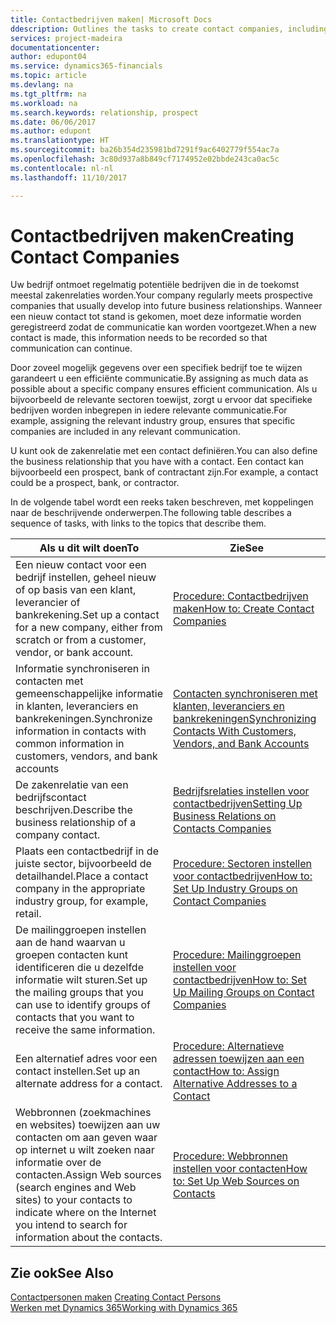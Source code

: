 ```yaml
---
title: Contactbedrijven maken| Microsoft Docs
ddescription: Outlines the tasks to create contact companies, including assigning relevant data about prospects and defining the business relationships you have with companies.
services: project-madeira
documentationcenter: 
author: edupont04
ms.service: dynamics365-financials
ms.topic: article
ms.devlang: na
ms.tgt_pltfrm: na
ms.workload: na
ms.search.keywords: relationship, prospect
ms.date: 06/06/2017
ms.author: edupont
ms.translationtype: HT
ms.sourcegitcommit: ba26b354d235981bd7291f9ac6402779f554ac7a
ms.openlocfilehash: 3c80d937a8b849cf7174952e02bbde243ca0ac5c
ms.contentlocale: nl-nl
ms.lasthandoff: 11/10/2017

---
```

# <a name="creating-contact-companies"></a><span data-ttu-id="c102c-102">Contactbedrijven maken</span><span class="sxs-lookup"><span data-stu-id="c102c-102">Creating Contact Companies</span></span>
<span data-ttu-id="c102c-103">Uw bedrijf ontmoet regelmatig potentiële bedrijven die in de toekomst meestal zakenrelaties worden.</span><span class="sxs-lookup"><span data-stu-id="c102c-103">Your company regularly meets prospective companies that usually develop into future business relationships.</span></span> <span data-ttu-id="c102c-104">Wanneer een nieuw contact tot stand is gekomen, moet deze informatie worden geregistreerd zodat de communicatie kan worden voortgezet.</span><span class="sxs-lookup"><span data-stu-id="c102c-104">When a new contact is made, this information needs to be recorded so that communication can continue.</span></span>

<span data-ttu-id="c102c-105">Door zoveel mogelijk gegevens over een specifiek bedrijf toe te wijzen garandeert u een efficiënte communicatie.</span><span class="sxs-lookup"><span data-stu-id="c102c-105">By assigning as much data as possible about a specific company ensures efficient communication.</span></span> <span data-ttu-id="c102c-106">Als u bijvoorbeeld de relevante sectoren toewijst, zorgt u ervoor dat specifieke bedrijven worden inbegrepen in iedere relevante communicatie.</span><span class="sxs-lookup"><span data-stu-id="c102c-106">For example, assigning the relevant industry group, ensures that specific companies are included in any relevant communication.</span></span>

<span data-ttu-id="c102c-107">U kunt ook de zakenrelatie met een contact definiëren.</span><span class="sxs-lookup"><span data-stu-id="c102c-107">You can also define the business relationship that you have with a contact.</span></span> <span data-ttu-id="c102c-108">Een contact kan bijvoorbeeld een prospect, bank of contractant zijn.</span><span class="sxs-lookup"><span data-stu-id="c102c-108">For example, a contact could be a prospect, bank, or contractor.</span></span>

<span data-ttu-id="c102c-109">In de volgende tabel wordt een reeks taken beschreven, met koppelingen naar de beschrijvende onderwerpen.</span><span class="sxs-lookup"><span data-stu-id="c102c-109">The following table describes a sequence of tasks, with links to the topics that describe them.</span></span>

| <span data-ttu-id="c102c-110">Als u dit wilt doen</span><span class="sxs-lookup"><span data-stu-id="c102c-110">To</span></span> | <span data-ttu-id="c102c-111">Zie</span><span class="sxs-lookup"><span data-stu-id="c102c-111">See</span></span> |
| --- | --- |
| <span data-ttu-id="c102c-112">Een nieuw contact voor een bedrijf instellen, geheel nieuw of op basis van een klant, leverancier of bankrekening.</span><span class="sxs-lookup"><span data-stu-id="c102c-112">Set up a contact for a new company, either from scratch or from a customer, vendor, or bank account.</span></span> |[<span data-ttu-id="c102c-113">Procedure: Contactbedrijven maken</span><span class="sxs-lookup"><span data-stu-id="c102c-113">How to: Create Contact Companies</span></span>](marketing-how-create-contact-companies.md) |
| <span data-ttu-id="c102c-114">Informatie synchroniseren in contacten met gemeenschappelijke informatie in klanten, leveranciers en bankrekeningen.</span><span class="sxs-lookup"><span data-stu-id="c102c-114">Synchronize information in contacts with common information in customers, vendors, and bank accounts</span></span> |[<span data-ttu-id="c102c-115">Contacten synchroniseren met klanten, leveranciers en bankrekeningen</span><span class="sxs-lookup"><span data-stu-id="c102c-115">Synchronizing Contacts With Customers, Vendors, and Bank Accounts</span></span>](marketing-synchronize-contacts-customers-vendors-bank-accounts.md) |
| <span data-ttu-id="c102c-116">De zakenrelatie van een bedrijfscontact beschrijven.</span><span class="sxs-lookup"><span data-stu-id="c102c-116">Describe the business relationship of a company contact.</span></span> |[<span data-ttu-id="c102c-117">Bedrijfsrelaties instellen voor contactbedrijven</span><span class="sxs-lookup"><span data-stu-id="c102c-117">Setting Up Business Relations on Contacts Companies</span></span>](marketing-business-relations.md) |
| <span data-ttu-id="c102c-118">Plaats een contactbedrijf in de juiste sector, bijvoorbeeld de detailhandel.</span><span class="sxs-lookup"><span data-stu-id="c102c-118">Place a contact company in the appropriate industry group, for example, retail.</span></span> |[<span data-ttu-id="c102c-119">Procedure: Sectoren instellen voor contactbedrijven</span><span class="sxs-lookup"><span data-stu-id="c102c-119">How to: Set Up Industry Groups on Contact Companies</span></span>](marketing-industry-groups.md) |
| <span data-ttu-id="c102c-120">De mailinggroepen instellen aan de hand waarvan u groepen contacten kunt identificeren die u dezelfde informatie wilt sturen.</span><span class="sxs-lookup"><span data-stu-id="c102c-120">Set up the mailing groups that you can use to identify groups of contacts that you want to receive the same information.</span></span> |[<span data-ttu-id="c102c-121">Procedure: Mailinggroepen instellen voor contactbedrijven</span><span class="sxs-lookup"><span data-stu-id="c102c-121">How to: Set Up Mailing Groups on Contact Companies</span></span>](marketing-mailing-groups.md) |
| <span data-ttu-id="c102c-122">Een alternatief adres voor een contact instellen.</span><span class="sxs-lookup"><span data-stu-id="c102c-122">Set up an alternate address for a contact.</span></span> |[<span data-ttu-id="c102c-123">Procedure: Alternatieve adressen toewijzen aan een contact</span><span class="sxs-lookup"><span data-stu-id="c102c-123">How to: Assign Alternative Addresses to a Contact</span></span>](marketing-how-assign-alternate-address.md) |
| <span data-ttu-id="c102c-124">Webbronnen (zoekmachines en websites) toewijzen aan uw contacten om aan geven waar op internet u wilt zoeken naar informatie over de contacten.</span><span class="sxs-lookup"><span data-stu-id="c102c-124">Assign Web sources (search engines and Web sites) to your contacts to indicate where on the Internet you intend to search for information about the contacts.</span></span> |[<span data-ttu-id="c102c-125">Procedure: Webbronnen instellen voor contacten</span><span class="sxs-lookup"><span data-stu-id="c102c-125">How to: Set Up Web Sources on Contacts</span></span>](marketing-web-sources.md) |

## <a name="see-also"></a><span data-ttu-id="c102c-126">Zie ook</span><span class="sxs-lookup"><span data-stu-id="c102c-126">See Also</span></span>
<span data-ttu-id="c102c-127">[Contactpersonen maken](marketing-create-contact-persons.md) </span><span class="sxs-lookup"><span data-stu-id="c102c-127">[Creating Contact Persons](marketing-create-contact-persons.md) </span></span>  
[<span data-ttu-id="c102c-128">Werken met Dynamics 365</span><span class="sxs-lookup"><span data-stu-id="c102c-128">Working with Dynamics 365</span></span>](ui-work-product.md)

